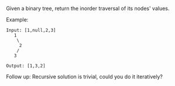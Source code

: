 <!--
 * @Author: shaqsnake
 * @Email: shaqsnake@gmail.com
 * @Date: 2019-08-08 15:00:49
 * @LastEditTime: 2019-08-08 15:01:20
 * @Description: 94. Binary Tree Inorder Traversal
 -->

 Given a binary tree, return the inorder traversal of its nodes' values.

Example:
```
Input: [1,null,2,3]
   1
    \
     2
    /
   3

Output: [1,3,2]
```
Follow up: Recursive solution is trivial, could you do it iteratively?
